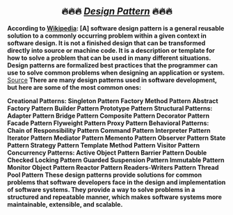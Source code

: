 <h2><center>🔥🔥🔥 <i><u>Design Pattern</u></i> 🔥🔥🔥</center></h2>
<strong>According to <a href="https://en.wikipedia.org/wiki/Software_design_pattern">Wikipedia</a>:
[A] software design pattern is a general reusable solution to a commonly occurring
problem within a given context in software design. It is not a finished design that can be
transformed directly into source or machine code. It is a description or template for how
to solve a problem that can be used in many different situations. Design patterns are
formalized best practices that the programmer can use to solve common problems
when designing an application or system.</strong>
<br>
<a href="https://sourcemaking.com/design_patterns"> Source</a>

<strong>
There are many design patterns used in software development, but here are some of the most common ones:

Creational Patterns:
Singleton Pattern
Factory Method Pattern
Abstract Factory Pattern
Builder Pattern
Prototype Pattern
Structural Patterns:
Adapter Pattern
Bridge Pattern
Composite Pattern
Decorator Pattern
Facade Pattern
Flyweight Pattern
Proxy Pattern
Behavioral Patterns:
Chain of Responsibility Pattern
Command Pattern
Interpreter Pattern
Iterator Pattern
Mediator Pattern
Memento Pattern
Observer Pattern
State Pattern
Strategy Pattern
Template Method Pattern
Visitor Pattern
Concurrency Patterns:
Active Object Pattern
Barrier Pattern
Double Checked Locking Pattern
Guarded Suspension Pattern
Immutable Pattern
Monitor Object Pattern
Reactor Pattern
Readers-Writers Pattern
Thread Pool Pattern
These design patterns provide solutions for common problems that software developers face in the design and implementation of software systems. They provide a way to solve problems in a structured and repeatable manner, which makes software systems more maintainable, extensible, and scalable.
</strong>

